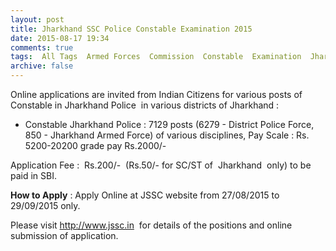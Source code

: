 ```yaml
---
layout: post
title: Jharkhand SSC Police Constable Examination 2015    
date: 2015-08-17 19:34
comments: true
tags:  All Tags  Armed Forces  Commission  Constable  Examination  Jharkhand  Online  Police  SSC 
archive: false
---
```

Online applications are invited from Indian Citizens for various posts of Constable in Jharkhand Police  in various districts of Jharkhand :

- Constable Jharkhand Police : 7129 posts (6279 - District Police Force, 850 - Jharkhand Armed Force) of various disciplines, Pay Scale : Rs. 5200-20200 grade pay Rs.2000/-


Application Fee :  Rs.200/-  (Rs.50/- for SC/ST of  Jharkhand  only) to be paid in SBI.

**How to Apply** : Apply Online at JSSC website from 27/08/2015 to 29/09/2015 only.


Please visit <http://www.jssc.in>  for details of the positions and online submission of application. 




